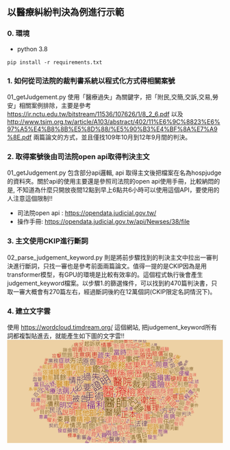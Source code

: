## 以醫療糾紛判決為例進行示範

### 0. 環境
* python 3.8
```
pip install -r requirements.txt
```

### 1. 如何從司法院的裁判書系統以程式化方式得相關案號
01_getJudgement.py 使用「醫療過失」為關鍵字，把「附民,交簡,交訴,交易,勞安」相關案例排除，主要是參考 https://ir.nctu.edu.tw/bitstream/11536/107626/1/8_2_6.pdf 以及 http://www.tsim.org.tw/article/A103/abstract/402/11%E6%9C%8823%E6%97%A5%E4%B8%8B%E5%8D%88/%E5%90%B3%E4%BF%8A%E7%A9%8E.pdf 兩篇論文的方式，並且僅找109年10月到12年9月間的判決。

### 2. 取得案號後由司法院open api取得判決主文
01_getJudgement.py 包含部分api邏輯, api 取得主文後把檔案在名為hospjudge的資料夾。關於api的使用主要還是參照司法院的open api使用手冊，比較納悶的是, 不知道為什麼只開放夜間12點到早上6點共6小時可以使用這個API，要使用的人注意這個限制!! </br>
* 司法院open api : https://opendata.judicial.gov.tw/ </br>
* 操作手冊: https://opendata.judicial.gov.tw/api/Newses/38/file

### 3. 主文使用CKIP進行斷詞
02_parse_judgement_keyword.py 則是將前步驟找到的判決主文中拉出一審判決進行斷詞，只找一審也是參考前面兩篇論文。值得一提的是CKIP因為是用transformer模型，有GPU的環境是比較有效率的。這個程式執行後會產生judgement_keyword檔案。以步驟1.的篩選條件，可以找到約470篇判決書，只取一審大概會有270篇左右，經過斷詞後約在12萬個詞(CKIP限定名詞情況下)。

### 4. 建立文字雲
使用 https://wordcloud.timdream.org/ 這個網站, 把judgement_keyword所有詞都複製貼進去，就能產生如下圖的文字雲!!
![image info](./pictures/wordcloud.png)


